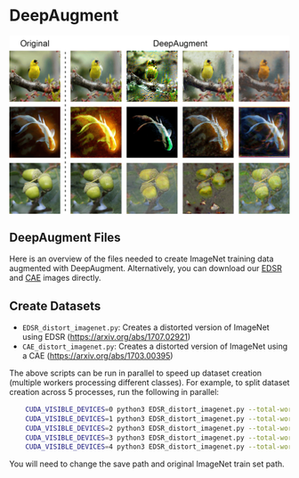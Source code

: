 # DeepAugment

<img align="center" src="deepaugment.png" width="800">

## DeepAugment Files

Here is an overview of the files needed to create ImageNet training data augmented with DeepAugment.
Alternatively, you can download our [EDSR](https://drive.google.com/file/d/1Ij_D3LuHWI4_WOlsg6dJMAPKEu10g47_/view?usp=sharing) and [CAE](https://drive.google.com/file/d/1xN9Z7pZ2GNwRww7j8ClPnPNwOc12VsM5/view?usp=sharing) images directly.


## Create Datasets
 - `EDSR_distort_imagenet.py`: Creates a distorted version of ImageNet using EDSR (https://arxiv.org/abs/1707.02921)
 - `CAE_distort_imagenet.py`: Creates a distorted version of ImageNet using a CAE (https://arxiv.org/abs/1703.00395)

The above scripts can be run in parallel to speed up dataset creation (multiple workers processing different classes). For example, to split dataset creation across 5 processes, run the following in parallel:
```bash
    CUDA_VISIBLE_DEVICES=0 python3 EDSR_distort_imagenet.py --total-workers=5 --worker-number=0
    CUDA_VISIBLE_DEVICES=1 python3 EDSR_distort_imagenet.py --total-workers=5 --worker-number=1
    CUDA_VISIBLE_DEVICES=2 python3 EDSR_distort_imagenet.py --total-workers=5 --worker-number=2
    CUDA_VISIBLE_DEVICES=3 python3 EDSR_distort_imagenet.py --total-workers=5 --worker-number=3
    CUDA_VISIBLE_DEVICES=4 python3 EDSR_distort_imagenet.py --total-workers=5 --worker-number=4
```
You will need to change the save path and original ImageNet train set path.

